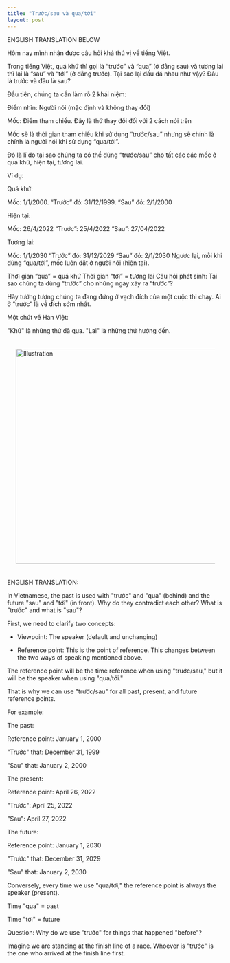 ```yaml
---
title: "Trước/sau và qua/tới"
layout: post
---
```

ENGLISH TRANSLATION BELOW

Hôm nay mình nhận được câu hỏi khá thú vị về tiếng Việt.

Trong tiếng Việt, quá khứ thì gọi là “trước” và “qua” (ở đằng sau) và tương lai thì lại là “sau” và “tới” (ở đằng trước). Tại sao lại đấu đá nhau như vậy? Đâu là trước và đâu là sau?

Đầu tiên, chúng ta cần làm rõ 2 khái niệm:

Điểm nhìn: Người nói (mặc định và không thay đổi)

Mốc: Điểm tham chiếu. Đây là thứ thay đổi đối với 2 cách nói trên

Mốc sẽ là thời gian tham chiếu khi sử dụng “trước/sau” nhưng sẽ chính là chính là người nói khi sử dụng “qua/tới”. 

Đó là lí do tại sao chúng ta có thể dùng “trước/sau” cho tất các các mốc ở quá khứ, hiện tại, tương lai.

Ví dụ: 

Quá khứ:

Mốc: 1/1/2000. 
“Trước” đó: 31/12/1999. 
“Sau” đó: 2/1/2000

Hiện tại:

Mốc: 26/4/2022
“Trước”: 25/4/2022
“Sau”: 27/04/2022

Tương lai:

Mốc: 1/1/2030
“Trước” đó: 31/12/2029
“Sau” đó: 2/1/2030
Ngược lại, mỗi khi dùng “qua/tới”, mốc luôn đặt ở người nói (hiện tại).

Thời gian “qua” = quá khứ
Thời gian “tới” = tương lai
Câu hỏi phát sinh: Tại sao chúng ta dùng “trước” cho những ngày xảy ra “trước”? 

Hãy tưởng tượng chúng ta đang đứng ở vạch đích của một cuộc thi chạy. Ai ở “trước” là về đích sớm nhất.

Một chút về Hán Việt:

"Khứ" là những thứ đã qua.
"Lai" là những thứ hướng đến.

<div style="display: flex; justify-content: center; padding: 20px;">
    <img src="{{ site.baseurl }}/assets/media/posts/2022-05-01-truocsau-quatoi.png" alt="Illustration" style="width: 500px; height: auto;">
</div>

ENGLISH TRANSLATION:

In Vietnamese, the past is used with "trước" and "qua" (behind) and the future "sau" and "tới" (in front). Why do they contradict each other? What is "trước" and what is "sau"?

First, we need to clarify two concepts:

- Viewpoint: The speaker (default and unchanging)

- Reference point: This is the point of reference. This changes between the two ways of speaking mentioned above.

The reference point will be the time reference when using "trước/sau," but it will be the speaker when using "qua/tới."

That is why we can use "trước/sau" for all past, present, and future reference points.

For example:

The past:

Reference point: January 1, 2000

"Trước" that: December 31, 1999

"Sau" that: January 2, 2000



The present:

Reference point: April 26, 2022

"Trước": April 25, 2022

"Sau": April 27, 2022



The future:

Reference point: January 1, 2030

"Trước" that: December 31, 2029

"Sau" that: January 2, 2030



Conversely, every time we use "qua/tới," the reference point is always the speaker (present).

Time "qua" = past

Time "tới" = future



Question: Why do we use "trước" for things that happened "before"?

Imagine we are standing at the finish line of a race. Whoever is "trước" is the one who arrived at the finish line first.


